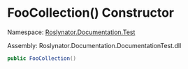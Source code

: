 # FooCollection\(\) Constructor

Namespace: [Roslynator.Documentation.Test](../../README.md)

Assembly: Roslynator\.Documentation\.DocumentationTest\.dll

```csharp
public FooCollection()
```


